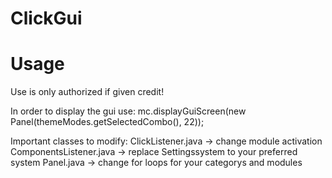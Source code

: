 # ClickGui

# Usage
Use is only authorized if given credit!

In order to display the gui use:
mc.displayGuiScreen(new Panel(themeModes.getSelectedCombo(), 22)); 

Important classes to modify:
ClickListener.java -> change module activation
ComponentsListener.java -> replace Settingssystem to your preferred system
Panel.java -> change for loops for your categorys and modules
